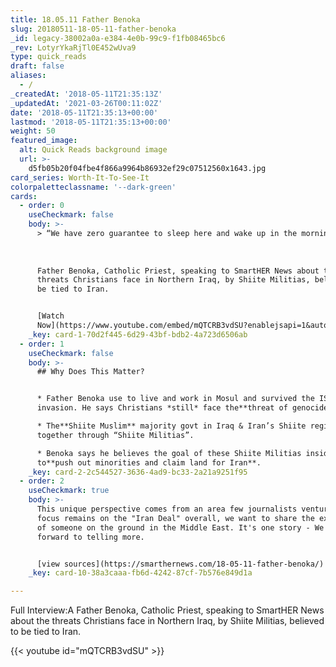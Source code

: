 ```yaml
---
title: 18.05.11 Father Benoka
slug: 20180511-18-05-11-father-benoka
_id: legacy-38002a0a-e384-4e0b-99c9-f1fb08465bc6
_rev: LotyrYkaRjTl0E452wUva9
type: quick_reads
draft: false
aliases:
  - /
_createdAt: '2018-05-11T21:35:13Z'
_updatedAt: '2021-03-26T00:11:02Z'
date: '2018-05-11T21:35:13+00:00'
lastmod: '2018-05-11T21:35:13+00:00'
weight: 50
featured_image:
  alt: Quick Reads background image
  url: >-
    d5fb05b20f04fbe4f866a9964b86932ef29c07512560x1643.jpg
card_series: Worth-It-To-See-It
colorpaletteclassname: '--dark-green'
cards:
  - order: 0
    useCheckmark: false
    body: >-
      > “We have zero guarantee to sleep here and wake up in the morning.”  
        
        
        
      Father Benoka, Catholic Priest, speaking to SmartHER News about the
      threats Christians face in Northern Iraq, by Shiite Militias, believed to
      be tied to Iran.


      [Watch
      Now](https://www.youtube.com/embed/mQTCRB3vdSU?enablejsapi=1&autoplay=1&rel=0)
    _key: card-1-70d2f445-6d29-43bf-bdb2-4a723d6506ab
  - order: 1
    useCheckmark: false
    body: >-
      ## Why Does This Matter?


      * Father Benoka use to live and work in Mosul and survived the ISIS
      invasion. He says Christians *still* face the**threat of genocide**.

      * The**Shiite Muslim** majority govt in Iraq & Iran’s Shiite regime work
      together through “Shiite Militias”.

      * Benoka says he believes the goal of these Shiite Militias inside Iraq is
      to**push out minorities and claim land for Iran**.
    _key: card-2-2c544527-3636-4ad9-bc33-2a21a9251f95
  - order: 2
    useCheckmark: true
    body: >-
      This unique perspective comes from an area few journalists venture. As
      focus remains on the "Iran Deal" overall, we want to share the experience
      of someone on the ground in the Middle East. It's one story - We look
      forward to telling more.


      [view sources](https://smarthernews.com/18-05-11-father-benoka/)
    _key: card-10-38a3caaa-fb6d-4242-87cf-7b576e849d1a

---
```

Full Interview:A Father Benoka, Catholic Priest, speaking to SmartHER News about the threats Christians face in Northern Iraq, by Shiite Militias, believed to be tied to Iran.

{{< youtube id="mQTCRB3vdSU" >}}
